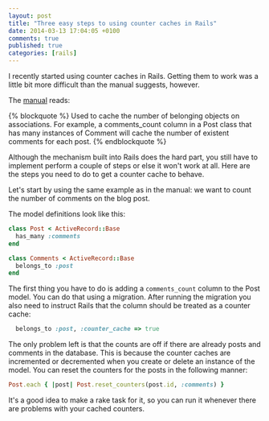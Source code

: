 ```yaml
---
layout: post
title: "Three easy steps to using counter caches in Rails"
date: 2014-03-13 17:04:05 +0100
comments: true
published: true
categories: [rails]
---
```

I recently started using counter caches in Rails. Getting them to work was a little bit more difficult than the manual suggests, however.

<!-- more -->

The [manual](http://guides.rubyonrails.org/active_record_basics.html#naming-conventions) reads:

{% blockquote %}
Used to cache the number of belonging objects on associations. For example, a comments_count column in a Post class that has many instances of Comment will cache the number of existent comments for each post.
{% endblockquote %}

Although the mechanism built into Rails does the hard part, you still have to implement perform a couple of steps or else it won't work  at all. Here are the steps you need to do to get a counter cache to behave.

Let's start by using the same example as in the manual: we want to count the number of comments on the blog post.

The model definitions look like this:

``` ruby
class Post < ActiveRecord::Base
  has_many :comments
end

class Comments < ActiveRecord::Base
  belongs_to :post
end
```

The first thing you have to do is adding a `comments_count` column to the Post model. You can do that using a migration. After running the migration you also need to instruct Rails that the column should be treated as a counter cache:

``` ruby
  belongs_to :post, :counter_cache => true
```

The only problem left is that the counts are off if there are already posts and comments in the database. This is because the counter caches are incremented or decremented when you create or delete an instance of the model. You can reset the counters for the posts in the following manner:

``` ruby
Post.each { |post| Post.reset_counters(post.id, :comments) }
```

It's a good idea to make a rake task for it, so you can run it whenever there are problems with your cached counters.




